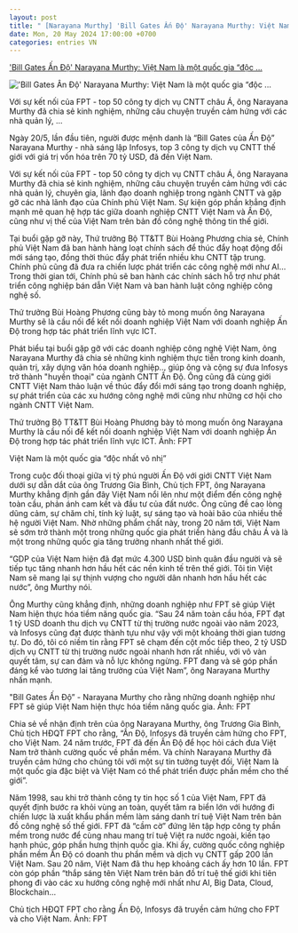 ```yaml
---
layout: post
title: " [Narayana Murthy] 'Bill Gates Ấn Độ' Narayana Murthy: Việt Nam là một quốc gia “độc ..."
date: Mon, 20 May 2024 17:00:00 +0700
categories: entries VN
---
```

['Bill Gates Ấn Độ' Narayana Murthy: Việt Nam là một quốc gia “độc ...](https://vietnamnet.vn/bill-gates-an-do-narayana-murthy-viet-nam-la-mot-quoc-gia-doc-nhat-vo-nhi-2282776.html)

!['Bill Gates Ấn Độ' Narayana Murthy: Việt Nam là một quốc gia “độc ...](https://static-images.vnncdn.net/vps_images_publish/000001/000003/2024/5/20/bill-gates-an-do-narayana-murthy-viet-nam-la-mot-quoc-gia-doc-nhat-vo-nhi-3622.jpg?width=0&s=AHg0QVkV4NRBcmpvQCE6ww)

Với sự kết nối của FPT - top 50 công ty dịch vụ CNTT châu Á, ông Narayana Murthy đã chia sẻ kinh nghiệm, những câu chuyện truyền cảm hứng với các nhà quản lý, ...

Ngày 20/5, lần đầu tiên, người được mệnh danh là “Bill Gates của Ấn Độ” Narayana Murthy - nhà sáng lập Infosys, top 3 công ty dịch vụ CNTT thế giới với giá trị vốn hóa trên 70 tỷ USD, đã đến Việt Nam.

Với sự kết nối của FPT - top 50 công ty dịch vụ CNTT châu Á, ông Narayana Murthy đã chia sẻ kinh nghiệm, những câu chuyện truyền cảm hứng với các nhà quản lý, chuyên gia, lãnh đạo doanh nghiệp trong ngành CNTT và gặp gỡ các nhà lãnh đạo của Chính phủ Việt Nam. Sự kiện góp phần khẳng định mạnh mẽ quan hệ hợp tác giữa doanh nghiệp CNTT Việt Nam và Ấn Độ, cũng như vị thế của Việt Nam trên bản đồ công nghệ thông tin thế giới.

Tại buổi gặp gỡ này, Thứ trưởng Bộ TT&TT Bùi Hoàng Phương chia sẻ, Chính phủ Việt Nam đã ban hành hàng loạt chính sách để thúc đẩy hoạt động đổi mới sáng tạo, đồng thời thúc đẩy phát triển nhiều khu CNTT tập trung. Chính phủ cũng đã đưa ra chiến lược phát triển các công nghệ mới như AI… Trong thời gian tới, Chính phủ sẽ ban hành các chính sách hỗ trợ như phát triển công nghiệp bán dẫn Việt Nam và ban hành luật công nghiệp công nghệ số.

Thứ trưởng Bùi Hoàng Phương cũng bày tỏ mong muốn ông Narayana Murthy sẽ là cầu nối để kết nối doanh nghiệp Việt Nam với doanh nghiệp Ấn Độ trong hợp tác phát triển lĩnh vực ICT.

Phát biểu tại buổi gặp gỡ với các doanh nghiệp công nghệ Việt Nam, ông Narayana Murthy đã chia sẻ những kinh nghiệm thực tiễn trong kinh doanh, quản trị, xây dựng văn hóa doanh nghiệp… giúp ông và cộng sự đưa Infosys trở thành "huyền thoại" của ngành CNTT Ấn Độ. Ông cũng đã cùng giới CNTT Việt Nam thảo luận về thúc đẩy đổi mới sáng tạo trong doanh nghiệp, sự phát triển của các xu hướng công nghệ mới cũng như những cơ hội cho ngành CNTT Việt Nam.

Thứ trưởng Bộ TT&TT Bùi Hoàng Phương bày tỏ mong muốn ông Narayana Murthy là cầu nối để kết nối doanh nghiệp Việt Nam với doanh nghiệp Ấn Độ trong hợp tác phát triển lĩnh vực ICT. Ảnh: FPT

Việt Nam là một quốc gia “độc nhất vô nhị”

Trong cuộc đối thoại giữa vị tỷ phú người Ấn Độ với giới CNTT Việt Nam dưới sự dẫn dắt của ông Trương Gia Bình, Chủ tịch FPT, ông Narayana Murthy khẳng định gần đây Việt Nam nổi lên như một điểm đến công nghệ toàn cầu, phản ánh cam kết và đầu tư của đất nước. Ông cũng đề cao lòng dũng cảm, sự chăm chỉ, tính kỷ luật, sự sáng tạo và hoài bão của nhiều thế hệ người Việt Nam. Nhờ những phẩm chất này, trong 20 năm tới, Việt Nam sẽ sớm trở thành một trong những quốc gia phát triển hàng đầu châu Á và là một trong những quốc gia tăng trưởng nhanh nhất thế giới.

“GDP của Việt Nam hiện đã đạt mức 4.300 USD bình quân đầu người và sẽ tiếp tục tăng nhanh hơn hầu hết các nền kinh tế trên thế giới. Tôi tin Việt Nam sẽ mang lại sự thịnh vượng cho người dân nhanh hơn hầu hết các nước”, ông Murthy nói.

Ông Murthy cũng khẳng định, những doanh nghiệp như FPT sẽ giúp Việt Nam hiện thực hóa tiềm năng quốc gia. “Sau 24 năm toàn cầu hóa, FPT đạt 1 tỷ USD doanh thu dịch vụ CNTT từ thị trường nước ngoài vào năm 2023, và Infosys cũng đạt được thành tựu như vậy với một khoảng thời gian tương tự. Do đó, tôi có niềm tin rằng FPT sẽ chạm đến cột mốc tiếp theo, 2 tỷ USD dịch vụ CNTT từ thị trường nước ngoài nhanh hơn rất nhiều, với vô vàn quyết tâm, sự can đảm và nỗ lực không ngừng. FPT đang và sẽ góp phần đáng kể vào tương lai tăng trưởng của Việt Nam”, ông Narayana Murthy nhấn mạnh.

"Bill Gates Ấn Độ” - Narayana Murthy cho rằng những doanh nghiệp như FPT sẽ giúp Việt Nam hiện thực hóa tiềm năng quốc gia. Ảnh: FPT

Chia sẻ về nhận định trên của ông Narayana Murthy, ông Trương Gia Bình, Chủ tịch HĐQT FPT cho rằng, “Ấn Độ, Infosys đã truyền cảm hứng cho FPT, cho Việt Nam. 24 năm trước, FPT đã đến Ấn Độ để học hỏi cách đưa Việt Nam trở thành cường quốc về phần mềm. Và chính Narayana Murthy đã truyền cảm hứng cho chúng tôi với một sự tin tưởng tuyệt đối, Việt Nam là một quốc gia đặc biệt và Việt Nam có thể phát triển được phần mềm cho thế giới”.

Năm 1998, sau khi trở thành công ty tin học số 1 của Việt Nam, FPT đã quyết định bước ra khỏi vùng an toàn, quyết tâm ra biển lớn với hướng đi chiến lược là xuất khẩu phần mềm làm sáng danh trí tuệ Việt Nam trên bản đồ công nghệ số thế giới. FPT đã “cầm cờ” đứng lên tập hợp công ty phần mềm trong nước để cùng nhau mang trí tuệ Việt ra nước ngoài, kiến tạo hạnh phúc, góp phần hưng thịnh quốc gia. Khi ấy, cường quốc công nghiệp phần mềm Ấn Độ có doanh thu phần mềm và dịch vụ CNTT gấp 200 lần Việt Nam. Sau 20 năm, Việt Nam đã thu hẹp khoảng cách ấy hơn 10 lần. FPT còn góp phần “thắp sáng tên Việt Nam trên bản đồ trí tuệ thế giới khi tiên phong đi vào các xu hướng công nghệ mới nhất như AI, Big Data, Cloud, Blockchain…

Chủ tịch HĐQT FPT cho rằng Ấn Độ, Infosys đã truyền cảm hứng cho FPT và cho Việt Nam. Ảnh: FPT

